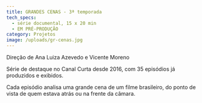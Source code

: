 ```yaml
---
title: GRANDES CENAS - 3ª temporada
tech_specs:
  - série documental, 15 x 20 min
  - EM PRÉ-PRODUÇÃO
category: Projetos
image: /uploads/gr-cenas.jpg
---
```

Direção de Ana Luiza Azevedo e Vicente Moreno

Série de destaque no Canal Curta desde 2016, com 35 episódios já produzidos e exibidos.

Cada episódio analisa uma grande cena de um filme brasileiro, do ponto de vista de quem estava atrás ou na frente da câmara.